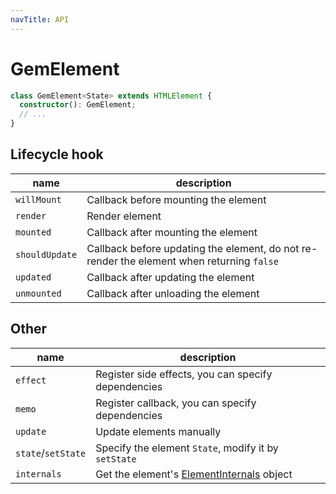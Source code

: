 ```yaml
---
navTitle: API
---
```


# GemElement

```ts
class GemElement<State> extends HTMLElement {
  constructor(): GemElement;
  // ...
}
```

## Lifecycle hook

| name           | description                                                                               |
| -------------- | ----------------------------------------------------------------------------------------- |
| `willMount`    | Callback before mounting the element                                                      |
| `render`       | Render element                                                                            |
| `mounted`      | Callback after mounting the element                                                       |
| `shouldUpdate` | Callback before updating the element, do not re-render the element when returning `false` |
| `updated`      | Callback after updating the element                                                       |
| `unmounted`    | Callback after unloading the element                                                      |

## Other

| name               | description                                          |
| ------------------ | ---------------------------------------------------- |
| `effect`           | Register side effects, you can specify dependencies  |
| `memo`             | Register callback, you can specify dependencies      |
| `update`           | Update elements manually                             |
| `state`/`setState` | Specify the element `State`, modify it by `setState` |
| `internals`        | Get the element's [ElementInternals][2] object       |

[2]: https://html.spec.whatwg.org/multipage/custom-elements.html#the-elementinternals-interface
